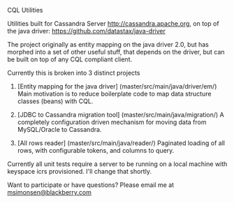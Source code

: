 CQL Utilities

Utilities built for Cassandra Server http://cassandra.apache.org, on top of the java driver: https://github.com/datastax/java-driver

The project originally as entity mapping on the java driver 2.0, but has morphed into a set of other useful stuff, that depends on the driver, but can be built on top of any CQL compliant client.

Currently this is broken into 3 distinct projects

1. [Entity mapping for the java driver]
(master/src/main/java/driver/em/)
Main motivation is to reduce boilerplate code to map data structure classes (beans) with CQL.

2. [JDBC to Cassandra migration tool]
(master/src/main/java/migration/)
A completely configuration driven mechanism for moving data from MySQL/Oracle to Cassandra.

3. [All rows reader]
(master/src/main/java/reader/)
Paginated loading of all rows, with configurable tokens, and columns to query.

Currently all unit tests require a server to be running on a local machine with keyspace icrs provisioned.
I'll change that shortly.

Want to participate or have questions?  Please email me at msimonsen@blackberry.com

